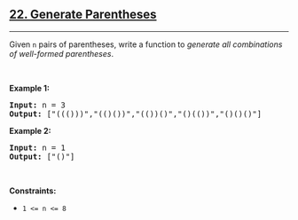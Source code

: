 <h2><a href="https://leetcode.com/problems/generate-parentheses/">22. Generate Parentheses</a></h2><hr><p>Given <code>n</code> pairs of parentheses, write a function to <em>generate all combinations of well-formed parentheses</em>.</p>

<p>&nbsp;</p>
<p><strong class="example">Example 1:</strong></p>
<pre><strong>Input:</strong> n = 3
<strong>Output:</strong> ["((()))","(()())","(())()","()(())","()()()"]
</pre><p><strong class="example">Example 2:</strong></p>
<pre><strong>Input:</strong> n = 1
<strong>Output:</strong> ["()"]
</pre>
<p>&nbsp;</p>
<p><strong>Constraints:</strong></p>

<ul>
	<li><code>1 &lt;= n &lt;= 8</code></li>
</ul>
